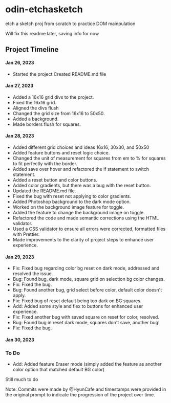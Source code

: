 # odin-etchasketch
etch a sketch proj from scratch to practice DOM mainpulation

 Will fix this readme later, saving info for now

## Project Timeline

#### Jan 26, 2023


* Started the project
Created README.md file

#### Jan 27, 2023

* Added a 16x16 grid divs to the project.
* Fixed the 16x16 grid.
* Aligned the divs flush
* Changed the grid size from 16x16 to 50x50.
* Added a background.
* Made borders flush for squares.

#### Jan 28, 2023

* Added different grid choices and ideas 16x16, 30x30, and 50x50
* Added feature buttons and reset logic choice.
* Changed the unit of measurement for squares from em to % for squares to fit perfectly with the border.
* Added save over hover and refactored the if statement to switch statement.
* Added a reset button and color buttons.
* Added color gradients, but there was a bug with the reset button.
* Updated the README.md file.
* Fixed the bug with reset not applying to color gradients.
* Added Photoshop background to the dark mode option.
* Worked on the background image feature for toggle.
* Added the feature to change the background image on toggle.
* Refactored the code and made semantic corrections using the HTML validator.
* Used a CSS validator to ensure all errors were corrected, formatted files with Prettier.
* Made improvements to the clarity of project steps to enhance user experience.

#### Jan 29, 2023
* Fix: Fixed bug regarding color bg reset on dark mode, addressed and resolved the issue.
* Bug: Found bug, dark mode, square grid on selection bg color changes.
* Fix: Fixed the bug.
* Bug: Found another bug, grid select before color, default color doesn't apply.
* Fix: Fixed bug of reset default being too dark on BG squares.
* Add: Added some style and flex to buttons for enhanced user experience.
* Fix: Fixed another bug with saved square on reset for color, resolved.
* Bug: Found bug in reset dark mode, squares don't save, another bug!
* Fix: Fixed the bug.

#### Jan 30, 2023
### To Do
* Add: Added feature Eraser mode (simply added the feature as another color option that matched default BG color)


Still much to do

Note: Commits were made by @HyunCafe and timestamps were provided in the original prompt to indicate the progression of the project over time.

